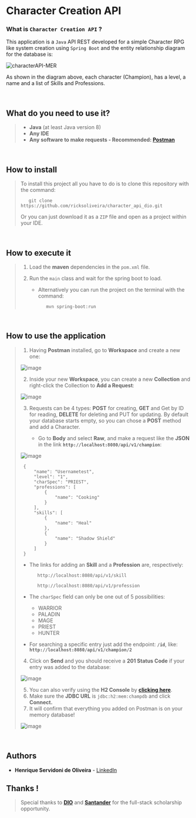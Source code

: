 # Character Creation API

### What is `Character Creation API` ?

This application is a `Java` API REST developed for a simple Character RPG like system creation using `Spring Boot` and the entity relationship diagram for the database is:

![characterAPI-MER](https://user-images.githubusercontent.com/68413884/127718454-6e6a57b1-0f14-4c3f-a52a-eb1a27e41d6f.png)

As shown in the diagram above, each character (Champion), has a level, a name and a list of Skills and Professions.

<br/>

## What do you need to use it?

> - **Java** (at least Java version 8)
> - **Any IDE**
> - **Any software to make requests - Recommended: [Postman](https://www.postman.com)**

<br/>

## How to install

> To install this project all you have to do is to clone this repository with the command:
>
> ```
>    git clone https://github.com/ricksoliveira/character_api_dio.git
> ```
>
> Or you can just download it as a `ZIP` file and open as a project  within your IDE.

<br/>

## How to execute it

> 1. Load the **maven** dependencies in the `pom.xml` file.
>
> 2. Run the `main` class and wait for the spring boot to load.
>
>    - Alternatively you can run the project on the terminal with the command:
>
>      ```
>         mvn spring-boot:run 
>      ```


<br/>

## How to use the application

> 1. Having **Postman** installed, go to **Workspace** and create a new one:
>
> ![image](https://user-images.githubusercontent.com/68413884/127719215-ac00fb18-b7cc-4c32-9f4c-ec8e7a947d78.png)
>
> 2. Inside your new **Workspace**, you can create a new **Collection** and right-click the Collection to **Add a Request**:
>
> ![image](https://user-images.githubusercontent.com/68413884/127719439-f8616953-b4ee-4f48-b47c-cc6c7fbdc553.png)
>
> 3. Requests can be 4 types: **POST** for creating, **GET** and Get by ID for reading, **DELETE** for deleting and PUT for updating. By default your database starts empty, so you can chose a **POST** method and add a Character.
>
>    - Go to **Body** and select **Raw**, and make a request like the **JSON** in the link **`http://localhost:8080/api/v1/champion`**:
>
> ![image](https://user-images.githubusercontent.com/68413884/127720063-4bb13a04-9694-4a64-98c4-a98cc770c010.png)
>
>      
>      {
>          "name": "Usernametest",
>          "level": "1",
>          "charSpec": "PRIEST",
>          "professions": [
>              {
>                  "name": "Cooking"
>              }
>          ],
>          "skills": [
>              {
>                  "name": "Heal"
>              },
>              {
>                  "name": "Shadow Shield"
>              }
>          ]
>      }
>      
>
>    - The links for adding an **Skill** and a **Profession** are, respectively:
>
>      ```
>         http://localhost:8080/api/v1/skill
>      ```
>
>      ```
>         http://localhost:8080/api/v1/profession
>      ```
>
>    - The `charSpec` field can only be one out of 5 possibilities:
>      - WARRIOR
>      - PALADIN
>      - MAGE
>      - PRIEST
>      - HUNTER
>    - For searching a specific entry just add the endpoint: **`/id`**, like: **`http://localhost:8080/api/v1/champion/2`**
>
> 4. Click on **Send** and you should receive a **201 Status Code** if your entry was added to the database:
>
> ![image](https://user-images.githubusercontent.com/68413884/127720458-91c3dac2-c543-4ac3-a98b-fd28d31472b8.png)
>
> 5. You can also verify using the **H2 Console** by **[clicking here](localhost:8080/h2-console)**.
> 6. Make sure the **JDBC URL** is `jdbc:h2:mem:champdb` and click **Connect.**
> 7. It will confirm that everything you added on Postman is on your memory database!
>
> ![image](https://user-images.githubusercontent.com/68413884/127720651-418cb95d-b691-412a-89d6-99736c75bc3e.png)

<br/>

## Authors

- **Henrique Servidoni de Oliveira** - [LinkedIn](https://www.linkedin.com/in/ricksoliveira/)


## Thanks !

> Special thanks to [**DIO**](https://web.digitalinnovation.one/home) and [**Santander**](https://www.santander.com.br) for the full-stack scholarship opportunity.
